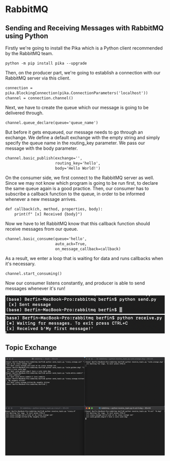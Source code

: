 # RabbitMQ

## Sending and Receiving Messages with RabbitMQ using Python

Firstly we're going to install the Pika which is a Python client recommended by the RabbitMQ team.
```
python -m pip install pika --upgrade
```
Then, on the producer part, we're going to establish a connection with our RabbitMQ server via this client.
```
connection = pika.BlockingConnection(pika.ConnectionParameters('localhost'))
channel = connection.channel()
```
Next, we have to create the queue which our message is going to be delivered through.
```
channel.queue_declare(queue='queue_name')
```
But before it gets enqueued, our message needs to go through an exchange. We define a default exchange with the empty string and simply specify the queue name in the routing_key parameter. We pass our message with the body parameter.
```
channel.basic_publish(exchange='',
                      routing_key='hello',
                      body='Hello World!')
```
On the consumer side, we first connect to the RabbitMQ server as well. Since we may not know which program is going to be run first, to declare the same queue again is a good practice. 
Then, our consumer has to subscribe a callback function to the queue, in order to be informed whenever a new message arrives. 
```
def callback(ch, method, properties, body):
    print(f" [x] Received {body}")
```
Now we have to let RabbitMQ know that this callback function should receive messages from our queue.
```
channel.basic_consume(queue='hello',
                      auto_ack=True,
                      on_message_callback=callback)
```
As a result, we enter a loop that is waiting for data and runs callbacks when it's necessary.
```
channel.start_consuming()
```
Now our consumer listens constantly, and producer is able to send messages whenever it's run!

![alt text](screenshots/sender.png)
![alt text](screenshots/receiver.png)

## Topic Exchange

![alt text](screenshots/topic_exchange.png)
